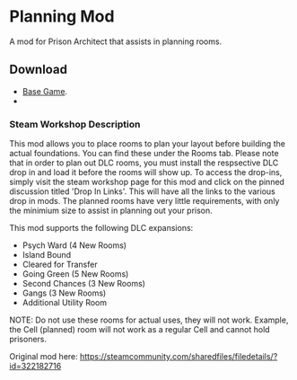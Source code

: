 # Planning Mod
A mod for Prison Architect that assists in planning rooms.

## Download
- [Base Game](https://steamcommunity.com/sharedfiles/filedetails/?id=2120075438).
- 

### Steam Workshop Description
This mod allows you to place rooms to plan your layout before building the actual foundations. You can find these under the Rooms tab. Please note that in order to plan out DLC rooms, you must install the respsective DLC drop in and load it before the rooms will show up. To access the drop-ins, simply visit the steam workshop page for this mod and click on the pinned discussion titled 'Drop In Links'. This will have all the links to the various drop in mods. The planned rooms have very little requirements, with only the minimium size to assist in planning out your prison.

This mod supports the following DLC expansions:
- Psych Ward (4 New Rooms)
- Island Bound
- Cleared for Transfer
- Going Green (5 New Rooms)
- Second Chances (3 New Rooms)
- Gangs (3 New Rooms)
- Additional Utility Room

NOTE: Do not use these rooms for actual uses, they will not work. Example, the Cell (planned) room will not work as a regular Cell and cannot hold prisoners.

Original mod here: https://steamcommunity.com/sharedfiles/filedetails/?id=322182716
